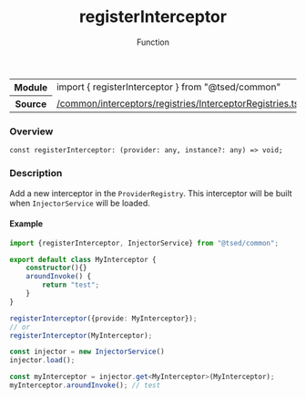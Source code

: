 
<header class="symbol-info-header"><h1 id="registerinterceptor">registerInterceptor</h1><label class="symbol-info-type-label function">Function</label></header>
<!-- summary -->
<section class="symbol-info"><table class="is-full-width"><tbody><tr><th>Module</th><td><div class="lang-typescript"><span class="token keyword">import</span> { registerInterceptor }&nbsp;<span class="token keyword">from</span>&nbsp;<span class="token string">"@tsed/common"</span></div></td></tr><tr><th>Source</th><td><a href="https://github.com/Romakita/ts-express-decorators/blob/v4.27.0/src//common/interceptors/registries/InterceptorRegistries.ts#L0-L0">/common/interceptors/registries/InterceptorRegistries.ts</a></td></tr></tbody></table></section>
<!-- overview -->


### Overview


<pre><code class="typescript-lang "><span class="token keyword">const</span> registerInterceptor<span class="token punctuation">:</span> <span class="token punctuation">(</span>provider<span class="token punctuation">:</span> <span class="token keyword">any</span><span class="token punctuation">,</span> instance?<span class="token punctuation">:</span> <span class="token keyword">any</span><span class="token punctuation">)</span> => <span class="token keyword">void</span><span class="token punctuation">;</span></code></pre>


<!-- Parameters -->

<!-- Description -->


### Description

Add a new interceptor in the `ProviderRegistry`. This interceptor will be built when `InjectorService` will be loaded.

#### Example

```typescript
import {registerInterceptor, InjectorService} from "@tsed/common";

export default class MyInterceptor {
    constructor(){}
    aroundInvoke() {
        return "test";
    }
}

registerInterceptor({provide: MyInterceptor});
// or
registerInterceptor(MyInterceptor);

const injector = new InjectorService()
injector.load();

const myInterceptor = injector.get<MyInterceptor>(MyInterceptor);
myInterceptor.aroundInvoke(); // test
```

<!-- Members -->

